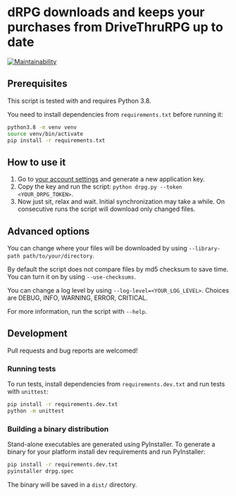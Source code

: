 # dRPG downloads and keeps your purchases from DriveThruRPG up to date
[![Maintainability](https://api.codeclimate.com/v1/badges/b3128ba6938f92088135/maintainability)](https://codeclimate.com/github/glujan/drpg/maintainability)

## Prerequisites

This script is tested with and requires Python 3.8.

You need to install dependencies from `requirements.txt` before running it:

```bash
python3.8 -m venv venv
source venv/bin/activate
pip install -r requirements.txt
```

## How to use it

1. Go to [your account settings](https://www.drivethrurpg.com/account_edit.php)
   and generate a new application key.
2. Copy the key and run the script: `python drpg.py --token <YOUR_DRPG_TOKEN>`.
3. Now just sit, relax and wait. Initial synchronization may take a while.  On
   consecutive runs the script will download only changed files.

## Advanced options

You can change where your files will be downloaded by using `--library-path
path/to/your/directory`.

By default the script does not compare files by md5 checksum to save time. You
can turn it on by using `--use-checksums`.

You can change a log level by using `--log-level=<YOUR_LOG_LEVEL>`. Choices are
DEBUG, INFO, WARNING, ERROR, CRITICAL.

For more information, run the script with `--help`.

## Development

Pull requests and bug reports are welcomed!

### Running tests

To run tests, install dependencies from `requirements.dev.txt` and run tests
with `unittest`:

```bash
pip install -r requirements.dev.txt
python -m unittest
```

### Building a binary distribution

Stand-alone executables are generated using PyInstaller. To generate a binary
for your platform install dev requirements and run PyInstaller:

```bash
pip install -r requirements.dev.txt
pyinstaller drpg.spec
```

The binary will be saved in a `dist/` directory.
